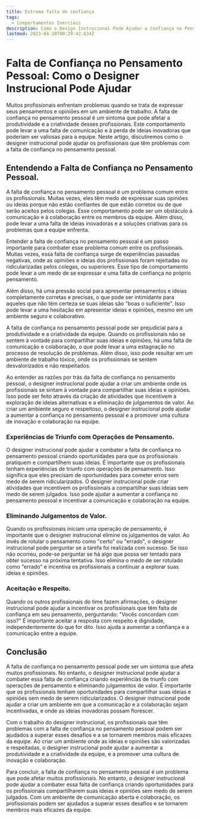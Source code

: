 ```yaml
---
title: Extrema falta de confiança
tags:
  - Comportamentos Inerciais
description: Como o Design Instrucional Pode Ajudar a Confiança no Pensamento Pessoal
lastmod: 2023-04-20T00:29:42.634Z
---
```




# Falta de Confiança no Pensamento Pessoal: Como o Designer Instrucional Pode Ajudar

Muitos profissionais enfrentam problemas quando se trata de expressar seus pensamentos e opiniões em um ambiente de trabalho. A falta de confiança no pensamento pessoal é um sintoma que pode afetar a produtividade e a criatividade desses profissionais. Este comportamento pode levar a uma falta de comunicação e à perda de ideias inovadoras que poderiam ser valiosas para a equipe. Neste artigo, discutiremos como o designer instrucional pode ajudar os profissionais que têm problemas com a falta de confiança no pensamento pessoal.

## Entendendo a Falta de Confiança no Pensamento Pessoal.

A falta de confiança no pensamento pessoal é um problema comum entre os profissionais. Muitas vezes, eles têm medo de expressar suas opiniões ou ideias porque não estão confiantes de que estão corretos ou de que serão aceitos pelos colegas. Esse comportamento pode ser um obstáculo à comunicação e à colaboração entre os membros da equipe. Além disso, pode levar a uma falta de ideias inovadoras e a soluções criativas para os problemas que a equipe enfrenta.

Entender a falta de confiança no pensamento pessoal é um passo importante para combater esse problema comum entre os profissionais. Muitas vezes, essa falta de confiança surge de experiências passadas negativas, onde as opiniões e ideias dos profissionais foram rejeitadas ou ridicularizadas pelos colegas, ou superiores. Esse tipo de comportamento pode levar a um medo de se expressar e uma falta de confiança no próprio pensamento.

Além disso, há uma pressão social para apresentar pensamentos e ideias completamente corretas e precisas, o que pode ser intimidante para aqueles que não têm certeza se suas ideias são "boas o suficiente". Isso pode levar a uma hesitação em apresentar ideias e opiniões, mesmo em um ambiente seguro e colaborativo.

A falta de confiança no pensamento pessoal pode ser prejudicial para a produtividade e a criatividade da equipe. Quando os profissionais não se sentem à vontade para compartilhar suas ideias e opiniões, há uma falta de comunicação e colaboração, o que pode levar a uma estagnação no processo de resolução de problemas. Além disso, isso pode resultar em um ambiente de trabalho tóxico, onde os profissionais se sentem desvalorizados e não respeitados.

Ao entender as razões por trás da falta de confiança no pensamento pessoal, o designer instrucional pode ajudar a criar um ambiente onde os profissionais se sintam à vontade para compartilhar suas ideias e opiniões. Isso pode ser feito através da criação de atividades que incentivem a exploração de ideias alternativas e a eliminação de julgamentos de valor. Ao criar um ambiente seguro e respeitoso, o designer instrucional pode ajudar a aumentar a confiança no pensamento pessoal e a promover uma cultura de inovação e colaboração na equipe.

### Experiências de Triunfo com Operações de Pensamento.

O designer instrucional pode ajudar a combater a falta de confiança no pensamento pessoal criando oportunidades para que os profissionais pratiquem e compartilhem suas ideias. É importante que os profissionais tenham experiências de triunfo com operações de pensamento. Isso significa que eles precisam de oportunidades para cometer erros sem medo de serem ridicularizados. O designer instrucional pode criar atividades que incentivem os profissionais a compartilhar suas ideias sem medo de serem julgados. Isso pode ajudar a aumentar a confiança no pensamento pessoal e incentivar a comunicação e colaboração na equipe.

### Eliminando Julgamentos de Valor.

Quando os profissionais iniciam uma operação de pensamento, é importante que o designer instrucional elimine os julgamentos de valor. Ao invés de rotular o pensamento como "certo" ou "errado", o designer instrucional pode perguntar se a tarefa foi realizada com sucesso. Se isso não ocorreu, pode-se perguntar se há algo que possa ser tentado para obter sucesso na próxima tentativa. Isso elimina o medo de ser rotulado como "errado" e incentiva os profissionais a continuar a explorar suas ideias e opiniões.

### Aceitação e Respeito.

Quando os outros profissionais do time fazem afirmações, o designer instrucional pode ajudar a incentivar os profissionais que têm falta de confiança em seu pensamento, perguntando: "Vocês concordam com isso?" É importante aceitar a resposta com respeito e dignidade, independentemente do que for dito. Isso ajuda a aumentar a confiança e a comunicação entre a equipe.

## Conclusão

A falta de confiança no pensamento pessoal pode ser um sintoma que afeta muitos profissionais. No entanto, o designer instrucional pode ajudar a combater essa falta de confiança criando experiências de triunfo com operações de pensamento e eliminando julgamentos de valor. É importante que os profissionais tenham oportunidades para compartilhar suas ideias e opiniões sem medo de serem ridicularizados. O designer instrucional pode ajudar a criar um ambiente em que a comunicação e a colaboração sejam incentivadas, e onde as ideias inovadoras possam florescer.

Com o trabalho do designer instrucional, os profissionais que têm problemas com a falta de confiança no pensamento pessoal podem ser ajudados a superar esses desafios e a se tornarem membros mais eficazes da equipe. Ao criar um ambiente onde as ideias e opiniões são valorizadas e respeitadas, o designer instrucional pode ajudar a aumentar a produtividade e a criatividade da equipe, e a promover uma cultura de inovação e colaboração.

Para concluir, a falta de confiança no pensamento pessoal é um problema que pode afetar muitos profissionais. No entanto, o designer instrucional pode ajudar a combater essa falta de confiança criando oportunidades para os profissionais compartilharem suas ideias e opiniões sem medo de serem julgados. Com um ambiente de comunicação aberta e colaboração, os profissionais podem ser ajudados a superar esses desafios e se tornarem membros mais eficazes da equipe.

